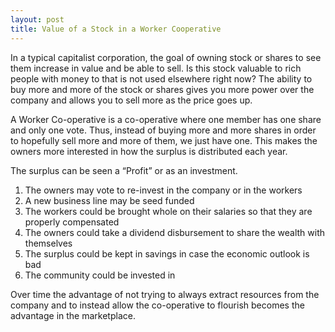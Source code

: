 ```yaml
---
layout: post
title: Value of a Stock in a Worker Cooperative
---
```


In a typical capitalist corporation, the goal of owning stock or shares to see them increase in value and be able to sell.  Is this stock valuable to rich people with money to that is not used elsewhere right now?  The ability to buy more and more of the stock or shares gives you more power over the company and allows you to sell more as the price goes up.

A Worker Co-operative is a co-operative where one member has one share and only one vote.  Thus, instead of buying more and more shares in order to hopefully sell more and more of them, we just have one.  This makes the owners more interested in how the surplus is distributed each year.  

The surplus can be seen a “Profit” or as an investment.  
1. The owners may vote to re-invest in the company or in the workers
1. A new business line may be seed funded
1. The workers could be brought whole on their salaries so that they are properly compensated
1. The owners could take a dividend disbursement to share the wealth with themselves
1. The surplus could be kept in savings in case the economic outlook is bad
1. The community could be invested in

Over time the advantage of not trying to always extract resources from the company and to instead allow the co-operative to flourish becomes the advantage in the marketplace.
